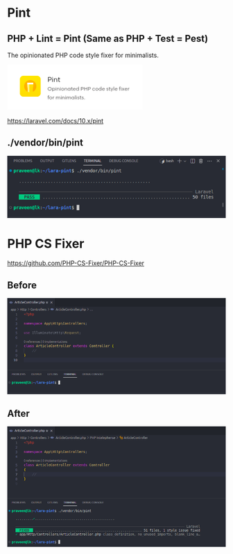 # Pint

## PHP + Lint = Pint (Same as PHP + Test =  Pest)

The opinionated PHP code style fixer for minimalists.

![](pint.png)

https://laravel.com/docs/10.x/pint

## ./vendor/bin/pint

![](pass.png)

# PHP CS Fixer

https://github.com/PHP-CS-Fixer/PHP-CS-Fixer

## Before

![](before-pint.png)

## After

![](after-pint.png)